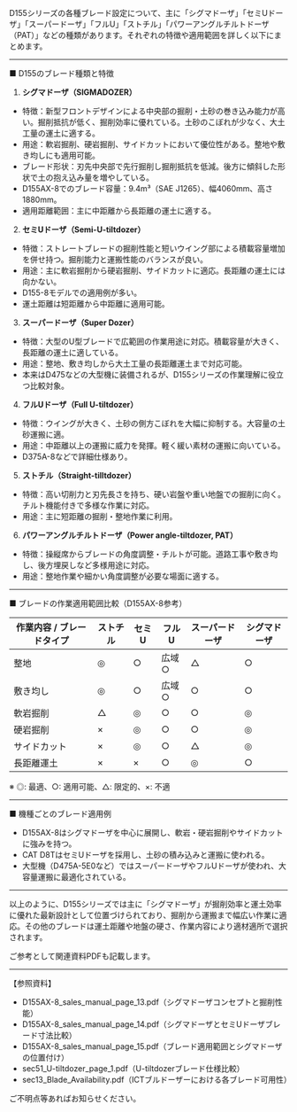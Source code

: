 D155シリーズの各種ブレード設定について、主に「シグマドーザ」「セミUドーザ」「スーパードーザ」「フルU」「ストチル」「パワーアングルチルトドーザ（PAT）」などの種類があります。それぞれの特徴や適用範囲を詳しく以下にまとめます。

---

■ D155のブレード種類と特徴

1. **シグマドーザ（SIGMADOZER）**  
- 特徴：新型フロントデザインによる中央部の掘削・土砂の巻き込み能力が高い。掘削抵抗が低く、掘削効率に優れている。土砂のこぼれが少なく、大土工量の運土に適する。  
- 用途：軟岩掘削、硬岩掘削、サイドカットにおいて優位性がある。整地や敷き均しにも適用可能。  
- ブレード形状：刃先中央部で先行掘削し掘削抵抗を低減。後方に傾斜した形状で土の抱え込み量を増やしている。  
- D155AX-8でのブレード容量：9.4m³（SAE J1265）、幅4060mm、高さ1880mm。  
- 適用距離範囲：主に中距離から長距離の運土に適する。  

2. **セミUドーザ（Semi-U-tiltdozer）**  
- 特徴：ストレートブレードの掘削性能と短いウイング部による積載容量増加を併せ持つ。掘削能力と運搬性能のバランスが良い。  
- 用途：主に軟岩掘削から硬岩掘削、サイドカットに適応。長距離の運土には向かない。  
- D155-8モデルでの適用例が多い。  
- 運土距離は短距離から中距離に適用可能。  

3. **スーパードーザ（Super Dozer）**  
- 特徴：大型のU型ブレードで広範囲の作業用途に対応。積載容量が大きく、長距離の運土に適している。  
- 用途：整地、敷き均しから大土工量の長距離運土まで対応可能。  
- 本来はD475などの大型機に装備されるが、D155シリーズの作業理解に役立つ比較対象。  

4. **フルUドーザ（Full U-tiltdozer）**  
- 特徴：ウイングが大きく、土砂の側方こぼれを大幅に抑制する。大容量の土砂運搬に適。  
- 用途：中距離以上の運搬に威力を発揮。軽く緩い素材の運搬に向いている。  
- D375A-8などで詳細仕様あり。  

5. **ストチル（Straight-tilltdozer）**  
- 特徴：高い切削力と刃先長さを持ち、硬い岩盤や重い地盤での掘削に向く。チルト機能付きで多様な作業に対応。  
- 用途：主に短距離の掘削・整地作業に利用。  

6. **パワーアングルチルトドーザ（Power angle-tiltdozer, PAT）**  
- 特徴：操縦席からブレードの角度調整・チルトが可能。道路工事や敷き均し、後方埋戻しなど多様用途に対応。  
- 用途：整地作業や細かい角度調整が必要な場面に適する。  

---

■ ブレードの作業適用範囲比較（D155AX-8参考）

| 作業内容 / ブレードタイプ | ストチル | セミU | フルU | スーパードーザ | シグマドーザ |
|-----------------|---------|-------|-------|------------|-------------|
| 整地            | ◎       | ○     | 広域○  | △          | ○           |
| 敷き均し        | ◎       | ○     | 広域○  | ○          | ○           |
| 軟岩掘削        | △       | ◎     | ○     | ○          | ◎           |
| 硬岩掘削        | ×       | ◎     | ○     | ○          | ◎           |
| サイドカット    | ×       | ◎     | ○     | △          | ◎           |
| 長距離運土      | ×       | ×     | ○     | ◎          | ○           |

※ ◎: 最適、○: 適用可能、△: 限定的、×: 不適

---

■ 機種ごとのブレード適用例

- D155AX-8はシグマドーザを中心に展開し、軟岩・硬岩掘削やサイドカットに強みを持つ。
- CAT D8TはセミUドーザを採用し、土砂の積み込みと運搬に使われる。
- 大型機（D475A-5E0など）ではスーパードーザやフルUドーザが使われ、大容量運搬に最適化されている。

---

以上のように、D155シリーズでは主に「シグマドーザ」が掘削効率と運土効率に優れた最新設計として位置づけられており、掘削から運搬まで幅広い作業に適応。その他のブレードは運土距離や地盤の硬さ、作業内容により適材適所で選択されます。

ご参考として関連資料PDFも記載します。

---

【参照資料】
- D155AX-8_sales_manual_page_13.pdf（シグマドーザコンセプトと掘削性能）  
- D155AX-8_sales_manual_page_14.pdf（シグマドーザとセミUドーザブレード寸法比較）  
- D155AX-8_sales_manual_page_15.pdf（ブレード適用範囲とシグマドーザの位置付け）  
- sec51_U-tiltdozer_page_1.pdf（U-tiltdozerブレード仕様比較）  
- sec13_Blade_Availability.pdf（ICTブルドーザーにおける各ブレード可用性）  

ご不明点等あればお知らせください。